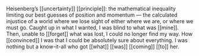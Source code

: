 Heisenberg’s [[uncertainty]] [[principle]]: the mathematical inequality limiting our best guesses of position and momentum — the calculated injustice of a world where we lose sight of either where we are, or where we must go. Caught up in what I wanted, I was blind to what was [[mine]]. Then, unable to [[forget]] what was lost, I could no longer find my way. How [[convinced]] I was that I could be absolutely sure about everything. I was nothing but a know-it-all who got [[what]] [[was]] [[coming]] [[to]] her.
